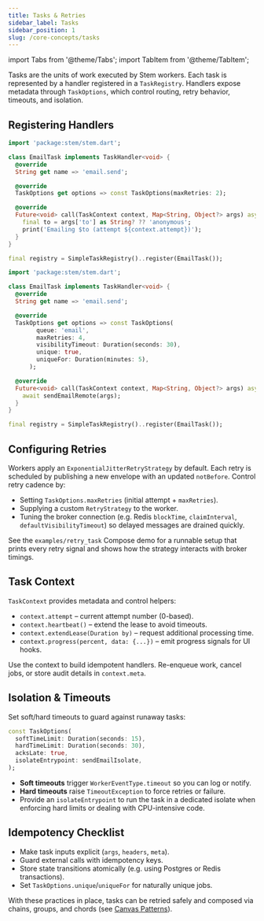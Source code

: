 ```yaml
---
title: Tasks & Retries
sidebar_label: Tasks
sidebar_position: 1
slug: /core-concepts/tasks
---
```


import Tabs from '@theme/Tabs';
import TabItem from '@theme/TabItem';

Tasks are the units of work executed by Stem workers. Each task is represented by
a handler registered in a `TaskRegistry`. Handlers expose metadata through
`TaskOptions`, which control routing, retry behavior, timeouts, and isolation.

## Registering Handlers

<Tabs>
<TabItem value="in-memory" label="In-memory (tasks/email_task.dart)">

```dart
import 'package:stem/stem.dart';

class EmailTask implements TaskHandler<void> {
  @override
  String get name => 'email.send';

  @override
  TaskOptions get options => const TaskOptions(maxRetries: 2);

  @override
  Future<void> call(TaskContext context, Map<String, Object?> args) async {
    final to = args['to'] as String? ?? 'anonymous';
    print('Emailing $to (attempt ${context.attempt})');
  }
}

final registry = SimpleTaskRegistry()..register(EmailTask());
```

</TabItem>
<TabItem value="redis" label="Redis (tasks/email_task.dart)">

```dart
import 'package:stem/stem.dart';

class EmailTask implements TaskHandler<void> {
  @override
  String get name => 'email.send';

  @override
  TaskOptions get options => const TaskOptions(
        queue: 'email',
        maxRetries: 4,
        visibilityTimeout: Duration(seconds: 30),
        unique: true,
        uniqueFor: Duration(minutes: 5),
      );

  @override
  Future<void> call(TaskContext context, Map<String, Object?> args) async {
    await sendEmailRemote(args);
  }
}

final registry = SimpleTaskRegistry()..register(EmailTask());
```

</TabItem>
</Tabs>

## Configuring Retries

Workers apply an `ExponentialJitterRetryStrategy` by default. Each retry is
scheduled by publishing a new envelope with an updated `notBefore`. Control
retry cadence by:

- Setting `TaskOptions.maxRetries` (initial attempt + `maxRetries`).
- Supplying a custom `RetryStrategy` to the worker.
- Tuning the broker connection (e.g. Redis `blockTime`, `claimInterval`,
  `defaultVisibilityTimeout`) so delayed messages are drained quickly.

See the `examples/retry_task` Compose demo for a runnable setup that prints
every retry signal and shows how the strategy interacts with broker timings.

## Task Context

`TaskContext` provides metadata and control helpers:

- `context.attempt` – current attempt number (0-based).
- `context.heartbeat()` – extend the lease to avoid timeouts.
- `context.extendLease(Duration by)` – request additional processing time.
- `context.progress(percent, data: {...})` – emit progress signals for UI hooks.

Use the context to build idempotent handlers. Re-enqueue work, cancel jobs, or
store audit details in `context.meta`.

## Isolation & Timeouts

Set soft/hard timeouts to guard against runaway tasks:

```dart
const TaskOptions(
  softTimeLimit: Duration(seconds: 15),
  hardTimeLimit: Duration(seconds: 30),
  acksLate: true,
  isolateEntrypoint: sendEmailIsolate,
);
```

- **Soft timeouts** trigger `WorkerEventType.timeout` so you can log or notify.
- **Hard timeouts** raise `TimeoutException` to force retries or failure.
- Provide an `isolateEntrypoint` to run the task in a dedicated isolate when
  enforcing hard limits or dealing with CPU-intensive code.

## Idempotency Checklist

- Make task inputs explicit (`args`, `headers`, `meta`).
- Guard external calls with idempotency keys.
- Store state transitions atomically (e.g. using Postgres or Redis transactions).
- Set `TaskOptions.unique`/`uniqueFor` for naturally unique jobs.

With these practices in place, tasks can be retried safely and composed via
chains, groups, and chords (see [Canvas Patterns](./canvas.md)).
